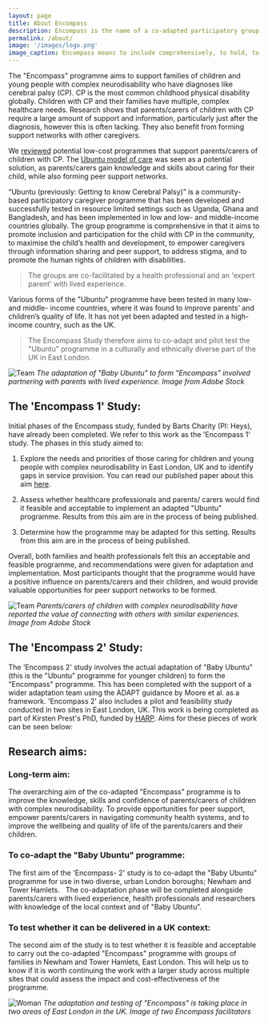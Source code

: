 ```yaml
---
layout: page
title: About Encompass
description: Encompass is the name of a co-adapted participatory group programme for parents/carers of children with complex neurodisability. There are a number of studies relating to this programme which are detailed below. 
permalink: /about/
image: '/images/logo.png'
image_caption: Encompass means to include comprehensively, to hold, to surround, and the embedded word 'compass' makes one think of navigation. 
---
```


The "Encompass" programme aims to support families of children and young people with complex neurodisability who have diagnoses like cerebral palsy (CP).  CP is the most common childhood physical disability globally. Children with CP and their families have multiple, complex healthcare needs. Research shows that parents/carers of children with CP require a large amount of support and information, particularly just after the diagnosis, however this is often lacking. They also benefit from forming support networks with other caregivers.

We [reviewed](https://https://www.paediatricsandchildhealthjournal.co.uk/article/S1751-7222(20)30022-6/abstract) potential low-cost programmes that support parents/carers of children with CP. The [Ubuntu model of care](https://https://www.ubuntu-hub.org/) was seen as a potential solution, as parents/carers gain knowledge and skills about caring for their child, while also forming peer support networks.

“Ubuntu (previously: Getting to know Cerebral Palsy)” is a community-based participatory caregiver programme that has been developed and successfully tested in resource limited settings such as Uganda, Ghana and Bangladesh, and has been implemented in low and low- and middle-income countries globally. The group programme is comprehensive in that it aims to promote inclusion and participation for the child with CP in the community, to maximise the child’s health and development, to empower caregivers through information sharing and peer support, to address stigma, and to promote the human rights of children with disabilities. 

> The groups are co-facilitated by a health professional and an 'expert parent' with lived experience.

Various forms of the "Ubuntu" programme have been tested in many low- and middle- income countries, where it was found to improve parents’ and children’s quality of life. It has not yet been adapted and tested in a high-income country, such as the UK.

> The Encompass Study therefore aims to co-adapt and pilot test the "Ubuntu" programme in a culturally and ethnically diverse part of the UK in East London. 

![Team]({{site.baseurl}}/images/mother-baby-tubefed.png#wide)
*The adaptation of "Baby Ubuntu" to form "Encompass" involved partnering with parents with lived experience. Image from Adobe Stock*

## The 'Encompass 1' Study:

Initial phases of the Encompass study, funded by Barts Charity (PI: Heys), have already been completed. We refer to this work as the 'Encompass 1' study. The phases in this study aimed to:

1. Explore the needs and priorities of those caring for children and young people with complex neurodisability in East London, UK and to identify gaps in service provision. You can read our published paper about this aim [here](https://https://onlinelibrary.wiley.com/doi/10.1111/cch.13303). 
    
2. Assess whether healthcare professionals and parents/ carers would find it feasible and acceptable to implement an adapted "Ubuntu" programme. Results from this aim are in the process of being published. 
    
3. Determine how the programme may be adapted for this setting. Results from this aim are in the process of being published. 
    
Overall, both families and health professionals felt this an acceptable and feasible programme, and recommendations were given for adaptation and implementation. Most participants thought that the programme would have a positive influence on parents/carers and their children, and would provide valuable opportunities for peer support networks to be formed.

![Team]({{site.baseurl}}/images/mother-walker.png#wide)
*Parents/carers of children with complex neurodisability have reported the value of connecting with others with similar experiences. Image from Adobe Stock*

## The 'Encompass 2' Study:

The 'Encompass 2' study involves the actual adaptation of "Baby Ubuntu" (this is the "Ubuntu" programme for younger children) to form the "Encompass" programme. This has been completed with the support of a wider adaptation team  using the ADAPT guidance by Moore et al. as a framework. 'Encompass 2' also includes a pilot and feasibility study conducted in two sites in East London, UK. This work is being completed as part of Kirsten Prest's PhD, funded by [HARP](https://harpphd.org/). Aims for these pieces of work can be seen below: 

## Research aims:
### Long-term aim:
The overarching aim of the co-adapted "Encompass" programme is to improve the knowledge, skills and confidence of parents/carers of children with complex neurodisability. To provide opportunities for peer support, empower parents/carers in navigating community health systems, and to improve the wellbeing and quality of life of the parents/carers and their children.

### To co-adapt the "Baby Ubuntu" programme:
The first aim of the 'Encompass- 2' study is to co-adapt the "Baby Ubuntu" programme for use in two diverse, urban London boroughs; Newham and Tower Hamlets.  
The co-adaptation phase will be completed alongside parents/carers with lived experience, health professionals and researchers with knowledge of the local context and of "Baby Ubuntu".

### To test whether it can be delivered in a UK context:
The second aim of the study is to test whether it is feasible and acceptable to carry out the co-adapted "Encompass" programme with groups of families in Newham and Tower Hamlets, East London.
This will help us to know if it is worth continuing the work with a larger study across multiple sites that could assess the impact and cost-effectiveness of the programme.

![Woman]({{site.baseurl}}/images/jo-alea.jpeg)
*The adaptation and testing of "Encompass" is taking place in two areas of East London in the UK. Image of two Encompass facilitators*
